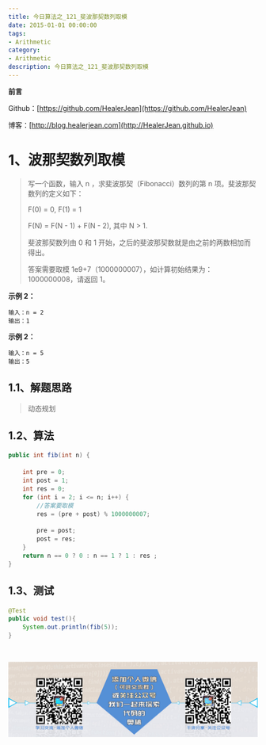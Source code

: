 ```yaml
---
title: 今日算法之_121_斐波那契数列取模
date: 2015-01-01 00:00:00
tags: 
- Arithmetic
category: 
- Arithmetic
description: 今日算法之_121_斐波那契数列取模
---
```


**前言**     

 Github：[https://github.com/HealerJean](https://github.com/HealerJean)         

 博客：[http://blog.healerjean.com](http://HealerJean.github.io)          



# 1、波那契数列取模
>  写一个函数，输入 n ，求斐波那契（Fibonacci）数列的第 n 项。斐波那契数列的定义如下：    
>
>  F(0) = 0,   F(1) = 1    
>
>  F(N) = F(N - 1) + F(N - 2), 其中 N > 1.     
>
>  斐波那契数列由 0 和 1 开始，之后的斐波那契数就是由之前的两数相加而得出。    
>
>  答案需要取模 1e9+7（1000000007），如计算初始结果为：1000000008，请返回 1。

 **示例 2：**

```
输入：n = 2
输出：1
```

 **示例 2：**

    输入：n = 5
    输出：5


## 1.1、解题思路 

>  动态规划



## 1.2、算法

```java
public int fib(int n) {

    int pre = 0;
    int post = 1;
    int res = 0;
    for (int i = 2; i <= n; i++) {
        //答案要取模
        res = (pre + post) % 1000000007;

        pre = post;
        post = res;
    }
    return n == 0 ? 0 : n == 1 ? 1 : res ;
}
```




## 1.3、测试 

```java
@Test
public void test(){
    System.out.println(fib(5));
}

```



​          

![ContactAuthor](https://raw.githubusercontent.com/HealerJean/HealerJean.github.io/master/assets/img/artical_bottom.jpg)



<link rel="stylesheet" href="https://unpkg.com/gitalk/dist/gitalk.css">

<script src="https://unpkg.com/gitalk@latest/dist/gitalk.min.js"></script> 
<div id="gitalk-container"></div>    
 <script type="text/javascript">
    var gitalk = new Gitalk({
		clientID: `1d164cd85549874d0e3a`,
		clientSecret: `527c3d223d1e6608953e835b547061037d140355`,
		repo: `HealerJean.github.io`,
		owner: 'HealerJean',
		admin: ['HealerJean'],
		id: 'lRI1Z8QfcjL6iaJx',
    });
    gitalk.render('gitalk-container');
</script> 


